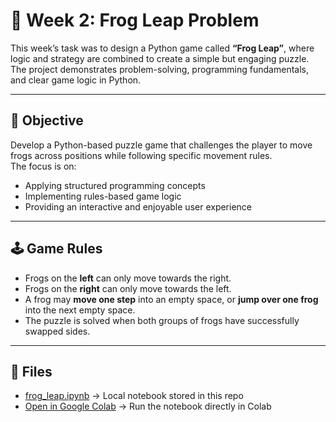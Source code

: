# 🐸 Week 2: Frog Leap Problem

This week’s task was to design a Python game called **“Frog Leap”**, where logic and strategy are combined to create a simple but engaging puzzle.  
The project demonstrates problem-solving, programming fundamentals, and clear game logic in Python.

---

## 🎯 Objective
Develop a Python-based puzzle game that challenges the player to move frogs across positions while following specific movement rules.  
The focus is on:
- Applying structured programming concepts  
- Implementing rules-based game logic  
- Providing an interactive and enjoyable user experience  

---

## 🕹️ Game Rules
- Frogs on the **left** can only move towards the right.  
- Frogs on the **right** can only move towards the left.  
- A frog may **move one step** into an empty space, or **jump over one frog** into the next empty space.  
- The puzzle is solved when both groups of frogs have successfully swapped sides.  

---

## 📂 Files
- [frog_leap.ipynb](frog_leap.ipynb) → Local notebook stored in this repo  
- [Open in Google Colab](https://colab.research.google.com/drive/1tJm5-bwFHKC3XLJ-T59JwLesMFOwZd1b?usp=sharing) → Run the notebook directly in Colab

